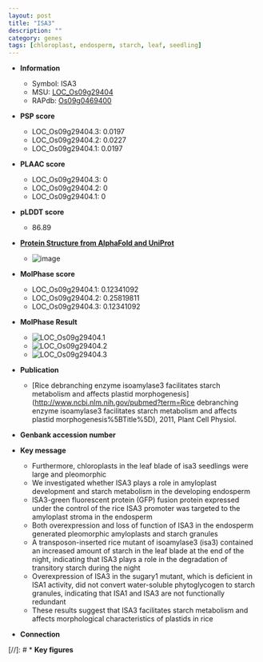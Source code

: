 ```yaml
---
layout: post
title: "ISA3"
description: ""
category: genes
tags: [chloroplast, endosperm, starch, leaf, seedling]
---
```


* **Information**  
    + Symbol: ISA3  
    + MSU: [LOC_Os09g29404](http://rice.plantbiology.msu.edu/cgi-bin/ORF_infopage.cgi?orf=LOC_Os09g29404)  
    + RAPdb: [Os09g0469400](http://rapdb.dna.affrc.go.jp/viewer/gbrowse_details/irgsp1?name=Os09g0469400)  

* **PSP score**  
    + LOC_Os09g29404.3: 0.0197 
    + LOC_Os09g29404.2: 0.0227 
    + LOC_Os09g29404.1: 0.0197 

* **PLAAC score**  
    + LOC_Os09g29404.3: 0 
    + LOC_Os09g29404.2: 0 
    + LOC_Os09g29404.1: 0 

* **pLDDT score**
    + 86.89

* **[Protein Structure from AlphaFold and UniProt](https://www.uniprot.org/uniprotkb/B9G434/entry#structure)**
    + ![image](https://ricepsp.github.io/images/B/AF-B9G434-F1.png)

* **MolPhase score**
    + LOC_Os09g29404.1: 0.12341092
    + LOC_Os09g29404.2: 0.25819811
    + LOC_Os09g29404.3: 0.12341092

* **MolPhase Result**
    + ![LOC_Os09g29404.1](https://304243504.github.io/Pictures/LOC_Os09g/LOC_Os09g29404.1.png)
    + ![LOC_Os09g29404.2](https://304243504.github.io/Pictures/LOC_Os09g/LOC_Os09g29404.2.png)
    + ![LOC_Os09g29404.3](https://304243504.github.io/Pictures/LOC_Os09g/LOC_Os09g29404.3.png)

* **Publication**  
    + [Rice debranching enzyme isoamylase3 facilitates starch metabolism and affects plastid morphogenesis](http://www.ncbi.nlm.nih.gov/pubmed?term=Rice debranching enzyme isoamylase3 facilitates starch metabolism and affects plastid morphogenesis%5BTitle%5D), 2011, Plant Cell Physiol.

* **Genbank accession number**  

* **Key message**  
    + Furthermore, chloroplasts in the leaf blade of isa3 seedlings were large and pleomorphic
    + We investigated whether ISA3 plays a role in amyloplast development and starch metabolism in the developing endosperm
    + ISA3-green fluorescent protein (GFP) fusion protein expressed under the control of the rice ISA3 promoter was targeted to the amyloplast stroma in the endosperm
    + Both overexpression and loss of function of ISA3 in the endosperm generated pleomorphic amyloplasts and starch granules
    + A transposon-inserted rice mutant of isoamylase3 (isa3) contained an increased amount of starch in the leaf blade at the end of the night, indicating that ISA3 plays a role in the degradation of transitory starch during the night
    + Overexpression of ISA3 in the sugary1 mutant, which is deficient in ISA1 activity, did not convert water-soluble phytoglycogen to starch granules, indicating that ISA1 and ISA3 are not functionally redundant
    + These results suggest that ISA3 facilitates starch metabolism and affects morphological characteristics of plastids in rice

* **Connection**  

[//]: # * **Key figures**  


